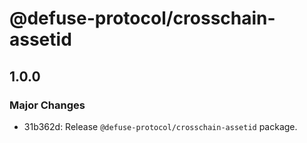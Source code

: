 # @defuse-protocol/crosschain-assetid

## 1.0.0

### Major Changes

- 31b362d: Release `@defuse-protocol/crosschain-assetid` package.
